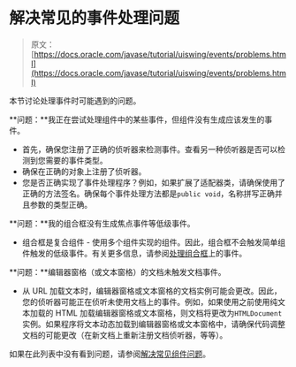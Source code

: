 # 解决常见的事件处理问题

> 原文： [https://docs.oracle.com/javase/tutorial/uiswing/events/problems.html](https://docs.oracle.com/javase/tutorial/uiswing/events/problems.html)

本节讨论处理事件时可能遇到的问题。

**问题：**我正在尝试处理组件中的某些事件，但组件没有生成应该发生的事件。

*   首先，确保您注册了正确的侦听器来检测事件。查看另一种侦听器是否可以检测到您需要的事件类型。
*   确保在正确的对象上注册了侦听器。
*   您是否正确实现了事件处理程序？例如，如果扩展了适配器类，请确保使用了正确的方法签名。确保每个事件处理方法都是`public void`，名称拼写正确并且参数的类型正确。

**问题：**我的组合框没有生成焦点事件等低级事件。

*   组合框是复合组件 - 使用多个组件实现的组件。因此，组合框不会触发简单组件触发的低级事件。有关更多信息，请参阅[处理组合框](../components/combobox.html#listeners)上的事件。

**问题：**编辑器窗格（或文本窗格）的文档未触发文档事件。

*   从 URL 加载文本时，编辑器窗格或文本窗格的文档实例可能会更改。因此，您的侦听器可能正在侦听未使用文档上的事件。例如，如果使用之前使用纯文本加载的 HTML 加载编辑器窗格或文本窗格，则文档将更改为`HTMLDocument`实例。如果程序将文本动态加载到编辑器窗格或文本窗格中，请确保代码调整文档的可能更改（在新文档上重新注册文档侦听器，等等）。

如果在此列表中没有看到问题，请参阅[解决常见组件问题](../components/problems.html)。